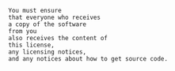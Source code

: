     You must ensure
    that everyone who receives
    a copy of the software
    from you
    also receives the content of
    this license,
    any licensing notices,
    and any notices about how to get source code.
